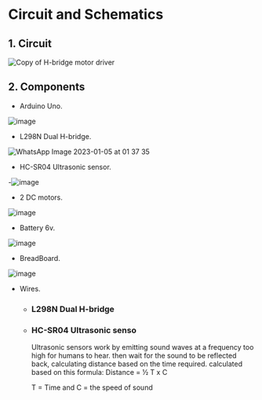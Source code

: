 # Circuit and Schematics
## 1. Circuit 
![Copy of H-bridge motor driver](https://user-images.githubusercontent.com/113441374/210682973-18f31141-829d-4f7e-8ea8-1e3abdd9150d.png)


## 2. Components
- Arduino Uno.

![image](https://user-images.githubusercontent.com/113441374/210687728-327f0895-2ed0-4d82-b56c-b8b7f33a53a9.png)


- L298N Dual H-bridge.

 ![WhatsApp Image 2023-01-05 at 01 37 35](https://user-images.githubusercontent.com/113441374/210687385-5049df1c-fcc2-4897-a26f-d9967234783a.jpg)

- HC-SR04 Ultrasonic sensor.

-![image](https://user-images.githubusercontent.com/113441374/210687521-3c817b4a-63ce-42c1-9e1f-4768c114eff3.png)

- 2 DC motors.

![image](https://user-images.githubusercontent.com/113441374/210687852-0bfac715-8339-416a-8b22-6e41a906753c.png)

- Battery 6v.

![image](https://user-images.githubusercontent.com/113441374/210687921-12af7cc9-90c6-4acd-a5a9-e550838c9ac2.png)

- BreadBoard.

![image](https://user-images.githubusercontent.com/113441374/210687993-6f0da085-5ee1-4233-a764-671feb3f4a3c.png)

- Wires.

  - ### L298N Dual H-bridge
  


  - ### HC-SR04 Ultrasonic senso
    Ultrasonic sensors work by emitting sound waves at a frequency too high for humans to hear. then wait for the sound to be reflected back, calculating distance based on the     time required. 
    calculated based on this formula: Distance = ½ T x C
  
    T = Time and C = the speed of sound
